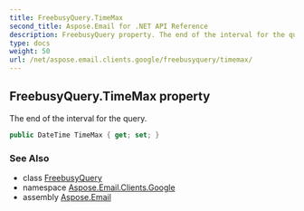 ```yaml
---
title: FreebusyQuery.TimeMax
second_title: Aspose.Email for .NET API Reference
description: FreebusyQuery property. The end of the interval for the query
type: docs
weight: 50
url: /net/aspose.email.clients.google/freebusyquery/timemax/
---
```

## FreebusyQuery.TimeMax property

The end of the interval for the query.

```csharp
public DateTime TimeMax { get; set; }
```

### See Also

* class [FreebusyQuery](../)
* namespace [Aspose.Email.Clients.Google](../../freebusyquery/)
* assembly [Aspose.Email](../../../)


